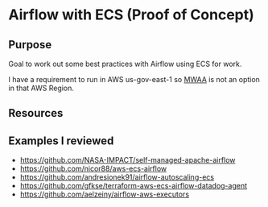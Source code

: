 # Airflow with ECS (Proof of Concept)


## Purpose

Goal to work out some best practices with Airflow using ECS for work.

I have a requirement to run in AWS us-gov-east-1 so [MWAA](https://docs.aws.amazon.com/general/latest/gr/mwaa.html) is not an option in that AWS Region.

## Resources


## Examples I reviewed

- https://github.com/NASA-IMPACT/self-managed-apache-airflow
- https://github.com/nicor88/aws-ecs-airflow
- https://github.com/andresionek91/airflow-autoscaling-ecs
- https://github.com/gfkse/terraform-aws-ecs-airflow-datadog-agent
- https://github.com/aelzeiny/airflow-aws-executors










